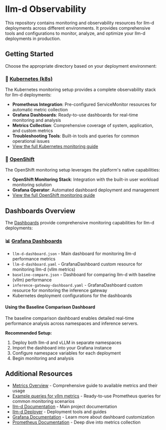 # llm-d Observability

This repository contains monitoring and observability resources for llm-d deployments across different environments. It provides comprehensive tools and configurations to monitor, analyze, and optimize your llm-d deployments in production.

## Getting Started

Choose the appropriate directory based on your deployment environment:

### 🐳 [Kubernetes (k8s)](./k8s)
The Kubernetes monitoring setup provides a complete observability stack for llm-d deployments:
- **Prometheus Integration**: Pre-configured ServiceMonitor resources for automatic metric collection
- **Grafana Dashboards**: Ready-to-use dashboards for real-time monitoring and analysis
- **Metrics Collection**: Comprehensive coverage of system, application, and custom metrics
- **Troubleshooting Tools**: Built-in tools and queries for common operational issues
- [View the full Kubernetes monitoring guide](./k8s/README.md)

### 🔴 [OpenShift](./openshift)
The OpenShift monitoring setup leverages the platform's native capabilities:
- **OpenShift Monitoring Stack**: Integration with the built-in user workload monitoring solution
- **Grafana Operator**: Automated dashboard deployment and management
- [View the full OpenShift monitoring guide](./openshift/README.md)

## Dashboards Overview

The [Dashboards](./dashboards) provide comprehensive monitoring capabilities for llm-d deployments:

### 📊 [Grafana Dashboards](./dashboards)

- `llm-d-dashboard.json` - Main dashboard for monitoring llm-d performance metrics
- `llm-d-dashboard.yaml` - GrafanaDashboard custom resource for monitoring llm-d (vllm metrics)
- `baseline-compare.json` - Dashboard for comparing llm-d with baseline (vllm) performance
- `inference-gateway-dashboard.yaml` - GrafanaDashboard custom resource for monitoring the inference gateway
- Kubernetes deployment configurations for the dashboards

#### Using the Baseline Comparison Dashboard

The baseline comparison dashboard enables detailed real-time performance analysis across namespaces and inference servers.

**Recommended Setup:**
1. Deploy both llm-d and vLLM in separate namespaces
2. Import the dashboard into your Grafana instance
3. Configure namespace variables for each deployment
4. Begin monitoring and analysis

## Additional Resources

- [Metrics Overview](./metrics-overview.md) - Comprehensive guide to available metrics and their usage
- [Example queries for vllm metrics](./query-examples.md) - Ready-to-use Prometheus queries for common monitoring scenarios
- [llm-d Documentation](https://github.com/llm-d/llm-d) - Main project documentation
- [llm-d Deployer](https://github.com/llm-d/llm-d-deployer) - Deployment tools and guides
- [Grafana Documentation](https://grafana.com/docs/) - Learn more about dashboard customization
- [Prometheus Documentation](https://prometheus.io/docs/) - Deep dive into metrics collection
